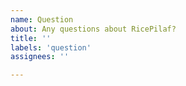 ```yaml
---
name: Question
about: Any questions about RicePilaf?
title: ''
labels: 'question'
assignees: ''

---
```

